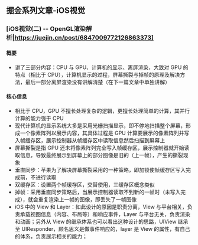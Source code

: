 ## 掘金系列文章-iOS视觉

### [iOS视觉(二) -- OpenGL渲染解析|https://juejin.cn/post/6847009772126863373]
#### 概要
* 讲了三部分内容：CPU 与 GPU、计算机的显示、离屏渲染，大致对 GPU 的特点（相比于 CPU），计算机显示的过程，屏幕撕裂与掉帧的原理及解决方法，最后一部分离屏渲染没有讲解清楚（在下一篇文章中单独讲解）
#### 核心信息
* 相比于 CPU，GPU 不擅长处理复杂的逻辑，更擅长处理简单的计算，其并行计算的能力强于 CPU
* 现代计算机的显示系统大多是采用光栅扫描显示，即不停地扫描整个屏幕，形成一个像素阵列以展示内容，其具体过程是 GPU 计算要展示的像素阵列并写入帧缓存区，展示控制器从帧缓存区中读取信息然后扫描到屏幕上
* 屏幕撕裂是指 GPU 还未将像素阵列完全写入帧缓存区，展示控制器就开始读取信息，导致最终展示到屏幕上的部分图像是旧的（上一帧），产生的撕裂现象
* 垂直同步：苹果为了解决屏幕撕裂采用的一种策略，即加锁使帧缓存区写入完成前，不进行读取
* 双缓存区：设置两个帧缓存区，交替使用，三缓存区概念类似
* 掉帧：采用垂直同步策略后，当展示控制器读取不到新的一帧时（未写入完成），就会重复渲染上一帧的图像，即丢失了一帧图像
* iOS 中的 View 和 Layer：如此设计的原因是职责分离，View 与平台相关，负责承载视图信息（内容、布局等）和响应事件，Layer 与平台无关，负责渲染和动画；另外从 View 的继承体系也可以看出这种设计的思路，UIView 继承至 UIResponder，顾名思义是做事件响应的，layer 是 View 的属性，有自己的体系，负责展示相关的能力；

